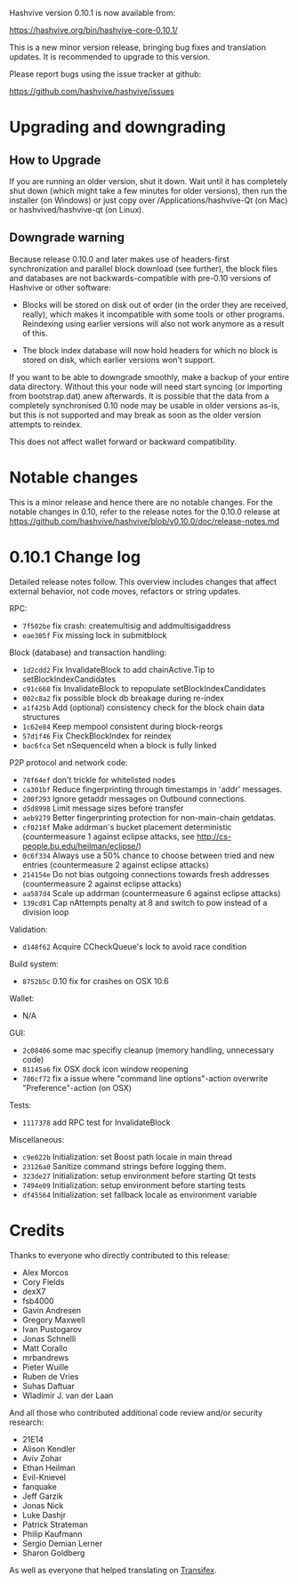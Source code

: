 Hashvive version 0.10.1 is now available from:

<https://hashvive.org/bin/hashvive-core-0.10.1/>

This is a new minor version release, bringing bug fixes and translation
updates. It is recommended to upgrade to this version.

Please report bugs using the issue tracker at github:

<https://github.com/hashvive/hashvive/issues>

# Upgrading and downgrading

## How to Upgrade

If you are running an older version, shut it down. Wait until it has completely
shut down (which might take a few minutes for older versions), then run the
installer (on Windows) or just copy over /Applications/hashvive-Qt (on Mac) or
hashvived/hashvive-qt (on Linux).

## Downgrade warning

Because release 0.10.0 and later makes use of headers-first synchronization and
parallel block download (see further), the block files and databases are not
backwards-compatible with pre-0.10 versions of Hashvive or other software:

- Blocks will be stored on disk out of order (in the order they are
  received, really), which makes it incompatible with some tools or
  other programs. Reindexing using earlier versions will also not work
  anymore as a result of this.

- The block index database will now hold headers for which no block is
  stored on disk, which earlier versions won't support.

If you want to be able to downgrade smoothly, make a backup of your entire data
directory. Without this your node will need start syncing (or importing from
bootstrap.dat) anew afterwards. It is possible that the data from a completely
synchronised 0.10 node may be usable in older versions as-is, but this is not
supported and may break as soon as the older version attempts to reindex.

This does not affect wallet forward or backward compatibility.

# Notable changes

This is a minor release and hence there are no notable changes.
For the notable changes in 0.10, refer to the release notes for the
0.10.0 release at https://github.com/hashvive/hashvive/blob/v0.10.0/doc/release-notes.md

# 0.10.1 Change log

Detailed release notes follow. This overview includes changes that affect external
behavior, not code moves, refactors or string updates.

RPC:

- `7f502be` fix crash: createmultisig and addmultisigaddress
- `eae305f` Fix missing lock in submitblock

Block (database) and transaction handling:

- `1d2cdd2` Fix InvalidateBlock to add chainActive.Tip to setBlockIndexCandidates
- `c91c660` fix InvalidateBlock to repopulate setBlockIndexCandidates
- `002c8a2` fix possible block db breakage during re-index
- `a1f425b` Add (optional) consistency check for the block chain data structures
- `1c62e84` Keep mempool consistent during block-reorgs
- `57d1f46` Fix CheckBlockIndex for reindex
- `bac6fca` Set nSequenceId when a block is fully linked

P2P protocol and network code:

- `78f64ef` don't trickle for whitelisted nodes
- `ca301bf` Reduce fingerprinting through timestamps in 'addr' messages.
- `200f293` Ignore getaddr messages on Outbound connections.
- `d5d8998` Limit message sizes before transfer
- `aeb9279` Better fingerprinting protection for non-main-chain getdatas.
- `cf0218f` Make addrman's bucket placement deterministic (countermeasure 1 against eclipse attacks, see http://cs-people.bu.edu/heilman/eclipse/)
- `0c6f334` Always use a 50% chance to choose between tried and new entries (countermeasure 2 against eclipse attacks)
- `214154e` Do not bias outgoing connections towards fresh addresses (countermeasure 2 against eclipse attacks)
- `aa587d4` Scale up addrman (countermeasure 6 against eclipse attacks)
- `139cd81` Cap nAttempts penalty at 8 and switch to pow instead of a division loop

Validation:

- `d148f62` Acquire CCheckQueue's lock to avoid race condition

Build system:

- `8752b5c` 0.10 fix for crashes on OSX 10.6

Wallet:

- N/A

GUI:

- `2c08406` some mac specifiy cleanup (memory handling, unnecessary code)
- `81145a6` fix OSX dock icon window reopening
- `786cf72` fix a issue where "command line options"-action overwrite "Preference"-action (on OSX)

Tests:

- `1117378` add RPC test for InvalidateBlock

Miscellaneous:

- `c9e022b` Initialization: set Boost path locale in main thread
- `23126a0` Sanitize command strings before logging them.
- `323de27` Initialization: setup environment before starting Qt tests
- `7494e09` Initialization: setup environment before starting tests
- `df45564` Initialization: set fallback locale as environment variable

# Credits

Thanks to everyone who directly contributed to this release:

- Alex Morcos
- Cory Fields
- dexX7
- fsb4000
- Gavin Andresen
- Gregory Maxwell
- Ivan Pustogarov
- Jonas Schnelli
- Matt Corallo
- mrbandrews
- Pieter Wuille
- Ruben de Vries
- Suhas Daftuar
- Wladimir J. van der Laan

And all those who contributed additional code review and/or security research:

- 21E14
- Alison Kendler
- Aviv Zohar
- Ethan Heilman
- Evil-Knievel
- fanquake
- Jeff Garzik
- Jonas Nick
- Luke Dashjr
- Patrick Strateman
- Philip Kaufmann
- Sergio Demian Lerner
- Sharon Goldberg

As well as everyone that helped translating on [Transifex](https://www.transifex.com/projects/p/hashvive/).
